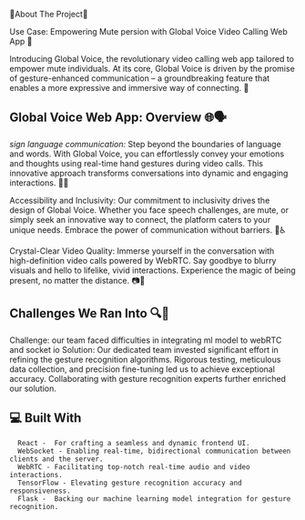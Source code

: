 🤩About The Project🤠

Use Case: Empowering Mute persion with Global Voice Video Calling Web App 🌟

Introducing Global Voice, the revolutionary video calling web app tailored to empower mute individuals. At its core, Global Voice is driven by the promise of gesture-enhanced communication – a groundbreaking feature that enables a more expressive and immersive way of connecting. 💪

## Global Voice Web App: Overview 🌐🗣️

*sign language communication:* Step beyond the boundaries of language and words. With Global Voice, you can effortlessly convey your emotions and thoughts using real-time hand gestures during video calls. This innovative approach transforms conversations into dynamic and engaging interactions. 🙌🤙

Accessibility and Inclusivity: Our commitment to inclusivity drives the design of Global Voice. Whether you face speech challenges, are mute, or simply seek an innovative way to connect, the platform caters to your unique needs. Embrace the power of communication without barriers. 🌈♿

Crystal-Clear Video Quality: Immerse yourself in the conversation with high-definition video calls powered by WebRTC. Say goodbye to blurry visuals and hello to lifelike, vivid interactions. Experience the magic of being present, no matter the distance. 📷🎥

## Challenges We Ran Into 🔍🚧

   Challenge: our team faced difficulties in integrating ml model to webRTC and socket io
   Solution: Our dedicated team invested significant effort in refining the gesture recognition algorithms. Rigorous testing, meticulous data collection, and precision fine-tuning led us to achieve exceptional accuracy. Collaborating with gesture recognition experts further enriched our solution.

## 💻 Built With

      React -  For crafting a seamless and dynamic frontend UI.
      WebSocket - Enabling real-time, bidirectional communication between clients and the server.
      WebRTC - Facilitating top-notch real-time audio and video interactions.
      TensorFlow - Elevating gesture recognition accuracy and responsiveness.
      Flask -  Backing our machine learning model integration for gesture recognition.
